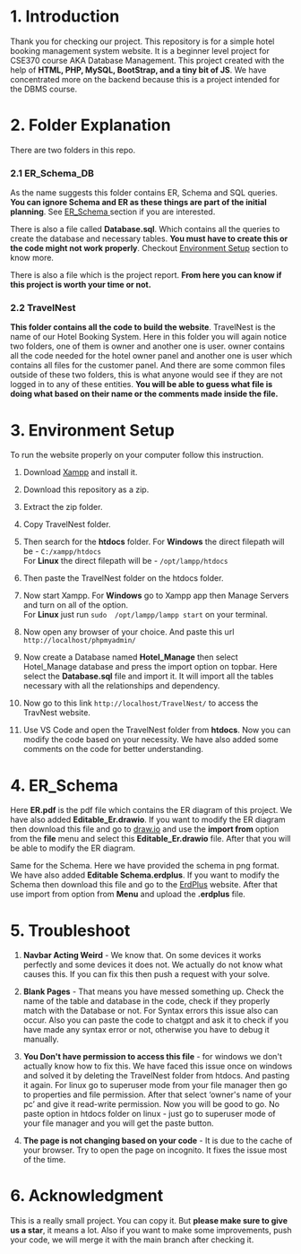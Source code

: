 
# 1. Introduction

Thank you for checking our project. This repository is for a simple hotel booking management system website. It is a beginner level project for CSE370 course AKA Database Management. This project created with the help of **HTML, PHP, MySQL, BootStrap, and a tiny bit of JS**. We have concentrated more on the backend because this is a project intended for the DBMS course.




# 2. Folder Explanation
There are two folders in this repo.  

### 2.1 ER_Schema_DB
As the name suggests this folder contains ER, Schema and SQL queries. **You can ignore Schema and ER as these things are part of the initial planning**. See [ER_Schema ](https://github.com/HypnoSphynx/TravelNest_CSE370_Fall23_BracU#4-er_schema) section if you are interested.   

   
There is also a file called **Database.sql**. Which contains all the queries to create the database and necessary tables. **You must have to create this or the code might not work properly**. Checkout [Environment Setup](https://github.com/HypnoSphynx/TravelNest_CSE370_Fall23_BracU#3-environment-setup) section to know more.

There is also a file which is the project report. **From here you can know if this project is worth your time or not.**

### 2.2 TravelNest 
**This folder contains all the code to build the website**. TravelNest is the name of our Hotel Booking System. Here in this folder you will again notice two folders, one of them is owner and another one is user. owner contains all the code needed for the hotel owner panel and another one is user which contains all files for the customer panel. And there are some common files outside of these two folders, this is what anyone would see if they are not logged in to any of these entities.
**You will be able to guess what file is doing what based on their name or the comments made inside the file.**

# 3. Environment Setup
To run the website properly on your computer follow this instruction.  
1. Download [Xampp](https://www.apachefriends.org/download.html) and install it.
2. Download this repository as a zip.
3. Extract the zip folder.
3. Copy TravelNest folder.
5. Then search for the **htdocs** folder. 
For **Windows** the direct filepath will be - ```C:/xampp/htdocs```  
For **Linux** the direct filepath will be - ```/opt/lampp/htdocs```  

6. Then paste the TravelNest folder on the htdocs folder.
7. Now start Xampp.
For **Windows** go to Xampp app then Manage Servers and turn on all of the option.  
For **Linux** just run ```sudo  /opt/lampp/lampp start``` on your terminal.  

8. Now open any browser of your choice. And paste this url ```http://localhost/phpmyadmin/```
9. Now create a Database named **Hotel_Manage** then select Hotel_Manage database and press the import option on topbar. Here select the **Database.sql** file and import it. It will import all the tables necessary with all the relationships and dependency.  
10. Now go to this link ```http://localhost/TravelNest/``` to access the TravNest website.
11. Use VS Code and open the TravelNest folder from **htdocs**. Now you can modify the code based on your necessity. We have also added some comments on the code for better understanding.

# 4. ER_Schema
Here **ER.pdf** is the pdf file which contains the ER diagram of this project. We have also added **Editable_Er.drawio**. If you want to modify the ER diagram then download this file and go to [draw.io](https://app.diagrams.net/) and use the **import from** option from the **file** menu and select this **Editable_Er.drawio** file. After that you will be able to modify the ER diagram.  

Same for the Schema. Here we have provided the schema in png format. We have also added **Editable Schema.erdplus**. If you want to modify the Schema then download this file and go to the [ErdPlus](https://erdplus.com/standalone) website. After that use import from option from **Menu** and upload the **.erdplus** file. 

# 5. Troubleshoot
1. **Navbar Acting Weird** - We know that. On some devices it works perfectly and some devices it does not. We actually do not know what causes this. If you can fix this then push a request with your solve.
2. **Blank Pages** - That means you have messed something up. Check the name of the table and database in the code, check if they properly match with the Database or not. For Syntax errors this issue also can occur. Also you can paste the code to chatgpt and ask it to check if you have made any syntax error or not, otherwise you have to debug it manually.

3. **You Don't have permission to access this file** -  for windows we don't actually know how to fix this. We have faced this issue once on windows and solved it by deleting the TravelNest folder from htdocs. And pasting it again. For linux go to superuser mode from your file manager then go to properties and file permission. After that select ‘owner's name of your pc’ and give it read-write permission. Now you will be good to go.
No paste option in htdocs folder on linux - just go to superuser mode of your file manager and you will get the paste button.

4. **The page is not changing based on your code** - It is due to the cache of your browser. Try to open the page on incognito. It fixes the issue most of the time.
# 6. Acknowledgment
This is a really small project. You can copy it. But **please make sure to give us a star**, it means a lot. Also if you want to make some improvements, push your code, we will merge it with the main branch after checking it. 

